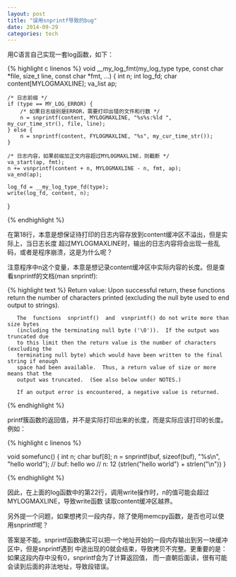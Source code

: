 ```yaml
---
layout: post
title: "误用snprintf导致的bug"
date: 2014-09-29
categories: tech
---
```


用C语言自己实现一套log函数，如下：

{% highlight c linenos %}
void __my_log_fmt(my_log_type type, const char *file, size_t line, const char *fmt, ...)
{
    int      n;
    int      log_fd;
    char     content[MYLOGMAXLINE];
    va_list  ap;

    /* 日志前缀 */
    if (type == MY_LOG_ERROR) {
        /* 如果日志级别是ERROR，需要打印出错的文件和行数 */
        n = snprintf(content, MYLOGMAXLINE, "%s%s:%ld ", my_cur_time_str(), file, line);
    } else {
        n = snprintf(content, FYLOGMAXLINE, "%s", my_cur_time_str());
    }

    /* 日志内容，如果前缀加正文内容超过MYLOGMAXLINE，则截断 */
    va_start(ap, fmt);
    n += vsnprintf(content + n, MYLOGMAXLINE - n, fmt, ap);
    va_end(ap);

    log_fd = __my_log_type_fd(type);
    write(log_fd, content, n);
}

{% endhighlight %}

在第18行，本意是想保证待打印的日志内容存放到content缓冲区不溢出，但是实际上，当日志长度
超过MYLOGMAXLINE时，输出的日志内容将会出现一些乱码，或者是程序崩溃，这是为什么呢？

注意程序中n这个变量，本意是想记录content缓冲区中实际内容的长度。但是查看snprintf的文档(man snprintf):

{% highlight text %}
   Return value:
       Upon successful return, these functions return the number of characters printed 
       (excluding the null  byte  used  to  end  output  to strings).

       The  functions  snprintf()  and  vsnprintf() do not write more than size bytes 
       (including the terminating null byte ('\0')).  If the output was truncated due 
       to this limit then the return value is the number of characters (excluding the 
       terminating null byte) which would have been written to the final string if enough
       space had been available.  Thus, a return value of size or more means that the
       output was truncated.  (See also below under NOTES.)

       If an output error is encountered, a negative value is returned.
{% endhighlight %}

printf簇函数的返回值，并不是实际打印出来的长度，而是实际应该打印的长度。例如：

{% highlight c linenos %}

void somefunc()
{
    int n;
    char buf[8];
    n = snprintf(buf, sizeof(buf), "%s\n", "hello world");
    // buf: hello wo
    // n: 12 (strlen("hello world") + strlen("\n"))
}

{% endhighlight %}

因此，在上面的log函数中的第22行，调用write操作时，n的值可能会超过MYLOGMAXLINE，导致write函数
读取content缓冲区越界。

另外提一个问题，如果想拷贝一段内存，除了使用memcpy函数，是否也可以使用snprintf呢？

答案是不能。snprintf函数确实可以把一个地址开始的一段内存输出到另一块缓冲区中，但是snprintf遇到
中途出现的0就会结束，导致拷贝不完整。更重要的是：如果这段内存中没有0，snprintf会为了计算返回值，
而一直朝后面读，很有可能会读到后面的非法地址，导致段错误。











